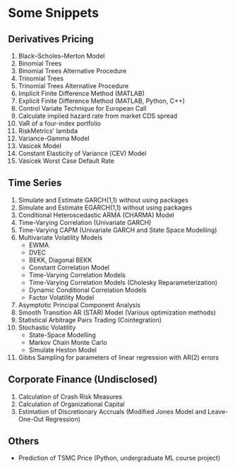 # Some Snippets
## Derivatives Pricing
  1. Black–Scholes–Merton Model
  2. Binomial Trees
  3. Binomial Trees Alternative Procedure
  4. Trinomial Trees
  5. Trinomial Trees Alternative Procedure
  6. Implicit Finite Difference Method (MATLAB)
  7. Explicit Finite Difference Method (MATLAB, Python, C++)
  8. Control Variate Technique for European Call
  9. Calculate implied hazard rate from market CDS spread
  10. VaR of a four-index portfolio
  11. RiskMetrics' lambda
  12. Variance-Gamma Model
  13. Vasicek Model
  14. Constant Elasticity of Variance (CEV) Model
  15. Vasicek Worst Case Default Rate
## Time Series
  1. Simulate and Estimate GARCH(1,1) without using packages
  2. Simulate and Estimate EGARCH(1,1) without using packages
  3. Conditional Heteroscedastic ARMA (CHARMA) Model
  4. Time-Varying Correlation (Univariate GARCH)
  5. Time-Varying CAPM (Univariate GARCH and State Space Modelling)
  6. Multivariate Volatility Models
     * EWMA
     * DVEC
     * BEKK, Diagonal BEKK
     * Constant Correlation Model
     * Time-Varying Correlation Models
     * Time-Varying Correlation Models (Cholesky Reparameterization)
     * Dynamic Conditional Correlation Models
     * Factor Volatility Model
  7. Asymptotic Principal Component Analysis
  8. Smooth Transition AR (STAR) Model (Various optimization methods)
  9. Statistical Arbitrage Pairs Trading (Cointegration)
  10. Stochastic Volatility
      * State-Space Modelling
      * Markov Chain Monte Carlo
      * Simulate Heston Model
  11. Gibbs Sampling for parameters of linear regression with AR(2) errors
## Corporate Finance (Undisclosed)
  1. Calculation of Crash Risk Measures
  2. Calculation of Organizational Capital
  3. Estimation of Discretionary Accruals (Modified Jones Model and Leave-One-Out Regression)
## Others
   * Prediction of TSMC Price (Python, undergraduate ML course project)
